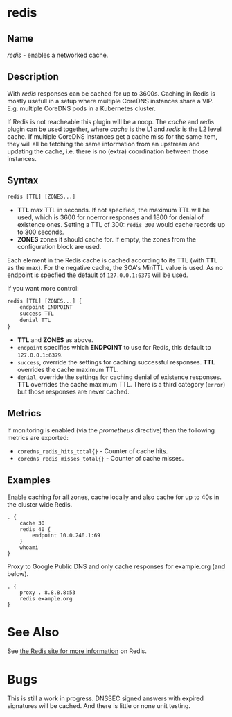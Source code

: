 # redis

## Name

*redis* - enables a networked cache.

## Description

With *redis* responses can be cached for up to 3600s. Caching in Redis is mostly usefull in
a setup where multiple CoreDNS instances share a VIP. E.g. multiple CoreDNS pods in a Kubernetes
cluster.

If Redis is not reacheable this plugin will be a noop. The *cache* and *redis* plugin can be used
together, where *cache* is the L1 and *redis* is the L2 level cache.
If multiple CoreDNS instances get a cache miss for the same item, they will all be fetching the same
information from an upstream and updating the cache, i.e. there is no (extra) coordination between
those instances.

## Syntax

~~~ txt
redis [TTL] [ZONES...]
~~~

* **TTL** max TTL in seconds. If not specified, the maximum TTL will be used, which is 3600 for
    noerror responses and 1800 for denial of existence ones.
    Setting a TTL of 300: `redis 300` would cache records up to 300 seconds.
* **ZONES** zones it should cache for. If empty, the zones from the configuration block are used.

Each element in the Redis cache is cached according to its TTL (with **TTL** as the max). For the negative
cache, the SOA's MinTTL value is used. As no endpoint is specfied the default of `127.0.0.1:6379` will
be used.

If you want more control:

~~~ txt
redis [TTL] [ZONES...] {
    endpoint ENDPOINT
    success TTL
    denial TTL
}
~~~

* **TTL**  and **ZONES** as above.
* `endpoint` specifies which **ENDPOINT** to use for Redis, this default to `127.0.0.1:6379`.
* `success`, override the settings for caching successful responses. **TTL** overrides the cache maximum TTL.
* `denial`, override the settings for caching denial of existence responses. **TTL** overrides the cache maximum TTL.
  There is a third category (`error`) but those responses are never cached.

## Metrics

If monitoring is enabled (via the *prometheus* directive) then the following metrics are exported:

* `coredns_redis_hits_total{}` - Counter of cache hits.
* `coredns_redis_misses_total{}` - Counter of cache misses.

## Examples

Enable caching for all zones, cache locally and also cache for up to 40s in the cluster wide Redis.

~~~ corefile
. {
    cache 30
    redis 40 {
        endpoint 10.0.240.1:69
    }
    whoami
}
~~~

Proxy to Google Public DNS and only cache responses for example.org (and below).

~~~ corefile
. {
    proxy . 8.8.8.8:53
    redis example.org
}
~~~

# See Also

See [the Redis site for more information](https://redis.io) on Redis.

# Bugs

This is still a work in progress. DNSSEC signed answers with expired signatures will be cached. And
there is little or none unit testing.
